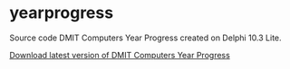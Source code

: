 # yearprogress
Source code DMIT Computers Year Progress created on Delphi 10.3 Lite.<p>
<a href="https://github.com/dmitryevdev/yearprogress/releases/tag/1.0.300">Download latest version of DMIT Computers Year Progress</a>
